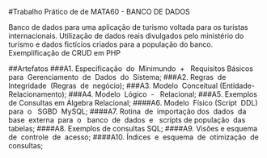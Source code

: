 #Trabalho Prático de de MATA60 - BANCO DE DADOS

Banco de dados para uma aplicação de turismo voltada para os turistas internacionais.
Utilização de dados reais divulgados pelo ministério do turismo e dados fictícios criados para a população do banco.
Exemplificação de CRUD em PHP

##Artefatos
###A1. Especificação​ ​ do​ ​ Minimundo​ ​ + ​ ​ Requisitos​ ​ Básicos​ ​ para​ ​ Gerenciamento​ ​ de​ ​ Dados​ ​ do​ ​ Sistema;
###A2. Regras​ ​ de​ ​ Integridade​ ​ (Regras​ ​ de​ ​ negócio);
###A3. Modelo​ ​ Conceitual​ ​ (Entidade-Relacionamento);
###A4. Modelo​ ​ Lógico​ ​ - ​ ​ Relacional;
###A5. Exemplos de Consultas em Álgebra Relacional;
####A6. Modelo​ ​ Físico​ ​ (Script​ ​ DDL)​ ​ para​ ​ o ​ ​ SGBD​ ​ MySQL;
####A7. Rotina​ ​ de​ ​ importação​ ​ dos​ ​ dados​ ​ da​ ​ base​ ​ externa​ ​ para​ ​ o ​ ​ banco​ ​ de​ ​ dados​ ​ e ​ ​ scripts​ ​ de população​ ​ das​ ​ tabelas;
####A8. Exemplos de consultas SQL;
####A9. Visões​ e esquema​ ​ de​ ​ controle​ ​ de​ ​ acesso​;
####A10. Índices​ ​ e ​ ​ esquema​ ​ de​ ​ otimização​ ​ de​ ​ consultas​;
